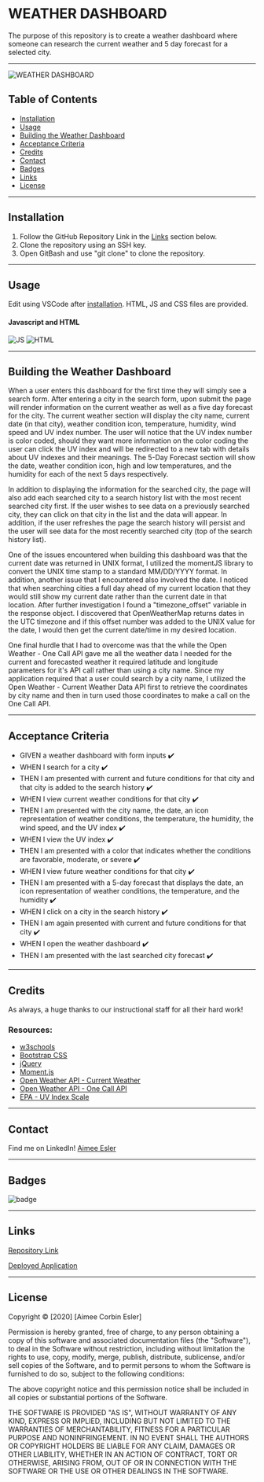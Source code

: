 # WEATHER DASHBOARD

The purpose of this repository is to create a weather dashboard where someone can research the current weather and 5 day forecast for a selected city.

-----

![WEATHER DASHBOARD](weather.PNG)

## Table of Contents
* [Installation](#installation)
* [Usage](#Usage)
* [Building the Weather Dashboard](#building-the-weather-dashboard)
* [Acceptance Criteria](#acceptance-criteria)
* [Credits](#credits)
* [Contact](#contact)
* [Badges](#badges)
* [Links](#Links)
* [License](#license)

-----

## Installation
1. Follow the GitHub Repository Link in the [Links](#Links) section below.
1. Clone the repository using an SSH key.
1. Open GitBash and use "git clone" to clone the repository.

-----

## Usage
Edit using VSCode after [installation](#installation). HTML, JS and CSS files are provided.

#### Javascript and HTML

![JS](javascript.PNG)
![HTML](html.PNG)

-----

## Building the Weather Dashboard

When a user enters this dashboard for the first time they will simply see a search form. After entering a city in the search form, upon submit the page will render information on the current weather as well as a five day forecast for the city. The current weather section will display the city name, current date (in that city), weather condition icon, temperature, humidity, wind speed and UV index number. The user will notice that the UV index number is color coded, should they want more information on the color coding the user can click the UV index and will be redirected to a new tab with details about UV indexes and their meanings. The 5-Day Forecast section will show the date, weather condition icon, high and low temperatures, and the humidity for each of the next 5 days respectively.

In addition to displaying the information for the searched city, the page will also add each searched city to a search history list with the most recent searched city first. If the user wishes to see data on a previously searched city, they can click on that city in the list and the data will appear. In addition, if the user refreshes the page the search history will persist and the user will see data for the most recently searched city (top of the search history list).

One of the issues encountered when building this dashboard was that the current date was returned in UNIX format, I utilized the momentJS library to convert the UNIX time stamp to a standard MM/DD/YYYY format. In addition, another issue that I encountered also involved the date. I noticed that when searching cities a full day ahead of my current location that they would still show my current date rather than the current date in that location. After further investigation I found a "timezone_offset" variable in the response object. I discovered that OpenWeatherMap returns dates in the UTC timezone and if this offset number was added to the UNIX value for the date, I would then get the current date/time in my desired location.

One final hurdle that I had to overcome was that the while the Open Weather - One Call API gave me all the weather data I needed for the current and forecasted weather it required latitude and longitude parameters for it's API call rather than using a city name. Since my application required that a user could search by a city name, I utilized the Open Weather - Current Weather Data API first to retrieve the coordinates by city name and then in turn used those coordinates to make a call on the One Call API.

-----

## Acceptance Criteria
  
* GIVEN a weather dashboard with form inputs :heavy_check_mark:
* WHEN I search for a city :heavy_check_mark:
* THEN I am presented with current and future conditions for that city and that city is added to the search history :heavy_check_mark:
* WHEN I view current weather conditions for that city :heavy_check_mark:
* THEN I am presented with the city name, the date, an icon representation of weather conditions, the temperature, the humidity, the wind speed, and the UV index :heavy_check_mark:
* WHEN I view the UV index :heavy_check_mark:
* THEN I am presented with a color that indicates whether the conditions are favorable, moderate, or severe :heavy_check_mark:
* WHEN I view future weather conditions for that city :heavy_check_mark:
* THEN I am presented with a 5-day forecast that displays the date, an icon representation of weather conditions, the temperature, and the humidity :heavy_check_mark:
* WHEN I click on a city in the search history :heavy_check_mark:
* THEN I am again presented with current and future conditions for that city :heavy_check_mark:
* WHEN I open the weather dashboard :heavy_check_mark:
* THEN I am presented with the last searched city forecast :heavy_check_mark:

-----

## Credits
As always, a huge thanks to our instructional staff for all their hard work!

### Resources:

* [w3schools](https://www.w3schools.com)
* [Bootstrap CSS](https://getbootstrap.com/)
* [jQuery](https://jquery.com/)
* [Moment.js](https://momentjs.com/)
* [Open Weather API - Current Weather](https://openweathermap.org/current)
* [Open Weather API - One Call API](https://openweathermap.org/api/one-call-api)
* [EPA - UV Index Scale](https://www.epa.gov/sunsafety/uv-index-scale-0)

-----

## Contact
Find me on LinkedIn!
[Aimee Esler](https://www.linkedin.com/in/aimee-esler-3bb31288/)

-----

## Badges
![badge](https://img.shields.io/github/issues-raw/aimeecesler/weather-dashboard)

-----

## Links
[Repository Link](https://github.com/aimeecesler/weather-dashboard)

[Deployed Application](https://aimeecesler.github.io/weather-dashboard/)

-----

## License
Copyright &copy; [2020] [Aimee Corbin Esler]

Permission is hereby granted, free of charge, to any person obtaining a copy
of this software and associated documentation files (the "Software"), to deal
in the Software without restriction, including without limitation the rights
to use, copy, modify, merge, publish, distribute, sublicense, and/or sell
copies of the Software, and to permit persons to whom the Software is
furnished to do so, subject to the following conditions:

The above copyright notice and this permission notice shall be included in all
copies or substantial portions of the Software.

THE SOFTWARE IS PROVIDED "AS IS", WITHOUT WARRANTY OF ANY KIND, EXPRESS OR
IMPLIED, INCLUDING BUT NOT LIMITED TO THE WARRANTIES OF MERCHANTABILITY,
FITNESS FOR A PARTICULAR PURPOSE AND NONINFRINGEMENT. IN NO EVENT SHALL THE
AUTHORS OR COPYRIGHT HOLDERS BE LIABLE FOR ANY CLAIM, DAMAGES OR OTHER
LIABILITY, WHETHER IN AN ACTION OF CONTRACT, TORT OR OTHERWISE, ARISING FROM,
OUT OF OR IN CONNECTION WITH THE SOFTWARE OR THE USE OR OTHER DEALINGS IN THE
SOFTWARE.

